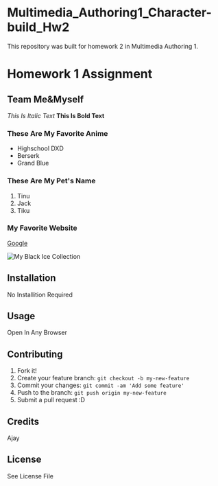 # Multimedia_Authoring1_Character-build_Hw2
This repository was built for homework 2 in Multimedia Authoring 1.

# Homework 1 Assignment
## Team Me&Myself

*This Is Italic Text*
**This Is Bold Text**

### These Are My Favorite Anime
- Highschool DXD
- Berserk
- Grand Blue

### These Are My Pet's Name
1. Tinu
2. Jack
3. Tiku


### My Favorite Website
[Google](http:/www.google.com)

![My Black Ice Collection](images/blaceice.png)


## Installation
No Installition Required
## Usage
Open In Any Browser
## Contributing
1. Fork it!
2. Create your feature branch: `git checkout -b my-new-feature`
3. Commit your changes: `git commit -am 'Add some feature'`
4. Push to the branch: `git push origin my-new-feature`
5. Submit a pull request :D

## Credits
Ajay
## License
See License File
